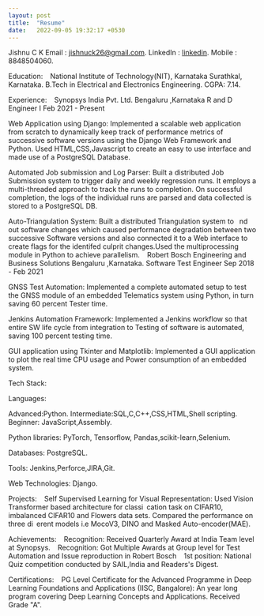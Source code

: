 ```yaml
---
layout: post
title:  "Resume"
date:   2022-09-05 19:32:17 +0530
---
```


Jishnu C K 
Email : jishnuck26@gmail.com.
LinkedIn : [linkedin].
Mobile : 8848504060.

Education:
 
National Institute of Technology(NIT), Karnataka Surathkal, Karnataka.
B.Tech in Electrical and Electronics Engineering.
CGPA: 7.14.

Experience:
 
Synopsys India Pvt. Ltd. Bengaluru ,Karnataka
R and D Engineer I Feb 2021 - Present

Web Application using Django: Implemented a scalable web application from scratch to dynamically keep
track of performance metrics of successive software versions using the Django Web Framework and Python. Used
HTML,CSS,Javascript to create an easy to use interface and made use of a PostgreSQL Database.

Automated Job submission and Log Parser: Built a distributed Job Submission system to trigger daily and
weekly regression runs. It employs a multi-threaded approach to track the runs to completion. On successful
completion, the logs of the individual runs are parsed and data collected is stored to a PostgreSQL DB.

Auto-Triangulation System: Built a distributed Triangulation system to  nd out software changes which caused
performance degradation between two successive Software versions and also connected it to a Web interface to
create flags for the identifed culprit changes.Used the multiprocessing module in Python to achieve parallelism.
 
Robert Bosch Engineering and Business Solutions Bengaluru ,Karnataka.
Software Test Engineer Sep 2018 - Feb 2021

GNSS Test Automation: Implemented a complete automated setup to test the GNSS module of an embedded
Telematics system using Python, in turn saving 60 percent Tester time.

Jenkins Automation Framework: Implemented a Jenkins workflow so that entire SW life cycle from
integration to Testing of software is automated, saving 100 percent testing time.

GUI application using Tkinter and Matplotlib: Implemented a GUI application to plot the real time CPU
usage and Power consumption of an embedded system.


Tech Stack:

Languages:

  Advanced:Python.
  Intermediate:SQL,C,C++,CSS,HTML,Shell scripting.
  Beginner: JavaScript,Assembly.
  
Python libraries:
  PyTorch, Tensorflow, Pandas,scikit-learn,Selenium.
  
Databases:
  PostgreSQL.
  
Tools:
  Jenkins,Perforce,JIRA,Git.
  
Web Technologies:
  Django.

Projects:
    Self Supervised Learning for Visual Representation: Used Vision Transformer based architecture for classi cation
    task on CIFAR10, imbalanced CIFAR10 and Flowers data sets. Compared the performance on three di erent models i.e
    MocoV3, DINO and Masked Auto-encoder(MAE).

Achievements:
    Recognition: Received Quarterly Award at India Team level at Synopsys.
    Recognition: Got Multiple Awards at Group level for Test Automation and Issue reproduction in Robert Bosch
     1st position: National Quiz competition conducted by SAIL,India and Readers's Digest.
  
Certifications:
    PG Level Certificate for the Advanced Programme in Deep Learning Foundations and Applications
    (IISC, Bangalore): An year long program covering Deep Learning Concepts and Applications. Received Grade "A".


[linkedin]:https://www.linkedin.com/in/jishnuck/ 
